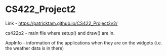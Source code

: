 # CS422_Project2

Link - https://patricktam.github.io/CS422_Project2v2/

cs422p2 - main file where setup() and draw() are in.

AppInfo - information of the applications when they are on the widgets (i.e. the weather data is in there)


